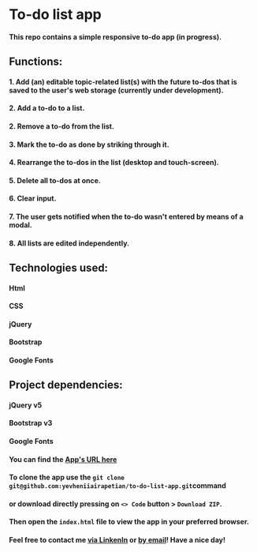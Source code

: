 # To-do list app
#### This repo contains a simple responsive to-do app (in progress).
## Functions:
#### 1. Add (an) editable topic-related list(s) with the future to-dos that is saved to the user's web storage (currently under development).
#### 2. Add a to-do to a list.
#### 2. Remove a to-do from the list.
#### 3. Mark the to-do as done by striking through it.
#### 4. Rearrange the to-dos in the list (desktop and touch-screen).
#### 5. Delete all to-dos at once.
#### 6. Clear input.
#### 7. The user gets notified when the to-do wasn't entered by means of a modal.
#### 8. All lists are edited independently.
## Technologies used:
#### Html
#### CSS
#### jQuery
#### Bootstrap
#### Google Fonts
## Project dependencies:
#### jQuery v5
#### Bootstrap v3
#### Google Fonts
#### You can find the [App's URL here](https://yevheniiairapetian.github.io/to-do-list-app/)
#### To clone the app use the `git clone git@github.com:yevheniiairapetian/to-do-list-app.git`command 
#### or download directly pressing on `<> Code` button > `Download ZIP`. 
#### Then open the `index.html` file to view the app in your preferred browser.
#### Feel free to contact me [via LinkenIn](https://www.linkedin.com/in/yevhenii-airapetian/) or [by email](mailto:sonkozhenia11@gmail.com)! Have a nice day!


